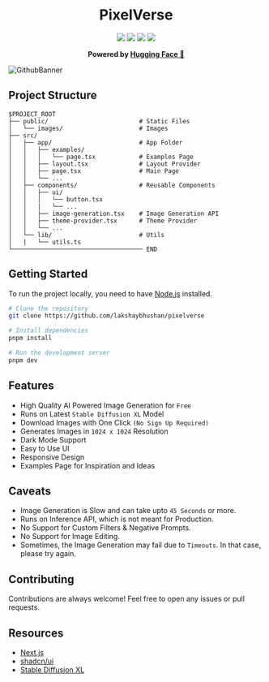 <h1 align="center"> PixelVerse </h1>

<p align="center">

<img src ="https://img.shields.io/badge/Next.js-000000.svg?style=for-the-badge&logo=nextdotjs&logoColor=white">
<img src ="https://img.shields.io/badge/TypeScript-3178C6.svg?style=for-the-badge&logo=TypeScript&logoColor=white">
<img src ="https://img.shields.io/badge/Tailwind%20CSS-06B6D4.svg?style=for-the-badge&logo=Tailwind-CSS&logoColor=white">
<img src ="https://img.shields.io/badge/Vercel-000000.svg?style=for-the-badge&logo=Vercel&logoColor=white">

</p>

<p align="center"><b>Powered by <a href="https://huggingface.co/" target="_blank" rel="noopener noreferrer">Hugging Face 🤗</a></b></p>

![GithubBanner](./src/app/opengraph-image.png)

## Project Structure

```
$PROJECT_ROOT
├── public/                         # Static Files
│   └── images/                     # Images
├── src/
│   ├── app/                        # App Folder
│   │   ├── examples/
│   │   │   └── page.tsx            # Examples Page
│   │   ├── layout.tsx              # Layout Provider
│   │   ├── page.tsx                # Main Page
│   │   └── ...
│   ├── components/                 # Reusable Components
│   │   ├── ui/
│   │   │   └── button.tsx
│   │   |   └── ...
│   │   ├── image-generation.tsx    # Image Generation API
│   │   ├── theme-provider.tsx      # Theme Provider
│   │   └── ...
│   └── lib/                        # Utils
│   |   └── utils.ts
└──────────────────────────────────── END
```

## Getting Started

To run the project locally, you need to have [Node.js](https://nodejs.org/en/) installed.

```bash
# Clone the repository
git clone https://github.com/lakshaybhushan/pixelverse
```

```bash
# Install dependencies
pnpm install
```

```bash
# Run the development server
pnpm dev
```

## Features

- High Quality AI Powered Image Generation for `Free`
- Runs on Latest `Stable Diffusion XL` Model
- Download Images with One Click `(No Sign Up Required)`
- Generates Images in `1024 x 1024` Resolution
- Dark Mode Support
- Easy to Use UI
- Responsive Design
- Examples Page for Inspiration and Ideas

## Caveats

- Image Generation is Slow and can take upto `45 Seconds` or more.
- Runs on Inference API, which is not meant for Production.
- No Support for Custom Filters & Negative Prompts.
- No Support for Image Editing.
- Sometimes, the Image Generation may fail due to `Timeouts`. In that case, please try again.

## Contributing

Contributions are always welcome! Feel free to open any issues or pull requests.

## Resources

- [Next.js](https://nextjs.org/)
- [shadcn/ui](https://ui.shadcn.com/)
- [Stable Diffusion XL](https://huggingface.co/stabilityai/stable-diffusion-xl-base-1.0)
